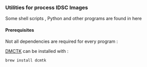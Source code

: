 ### Utilities for process IDSC Images

Some shell scripts , Python and other programs are found in here

#### Prerequisites

Not all dependencies are required for every program :

[DMCTK](https://www.dcmtk.org/) can be installed with :

    brew install dcmtk

